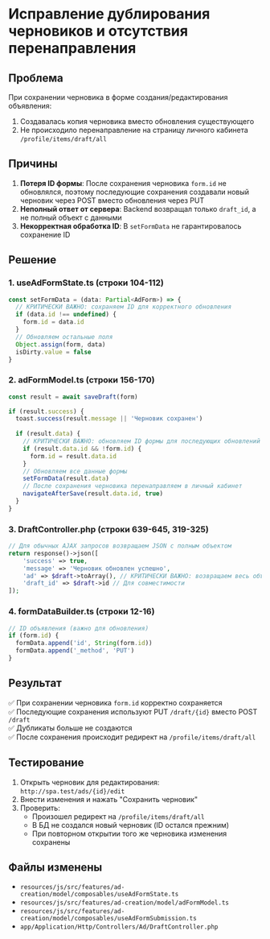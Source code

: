 # Исправление дублирования черновиков и отсутствия перенаправления

## Проблема
При сохранении черновика в форме создания/редактирования объявления:
1. Создавалась копия черновика вместо обновления существующего
2. Не происходило перенаправление на страницу личного кабинета `/profile/items/draft/all`

## Причины
1. **Потеря ID формы**: После сохранения черновика `form.id` не обновлялся, поэтому последующие сохранения создавали новый черновик через POST вместо обновления через PUT
2. **Неполный ответ от сервера**: Backend возвращал только `draft_id`, а не полный объект с данными
3. **Некорректная обработка ID**: В `setFormData` не гарантировалось сохранение ID

## Решение

### 1. useAdFormState.ts (строки 104-112)
```typescript
const setFormData = (data: Partial<AdForm>) => {
  // КРИТИЧЕСКИ ВАЖНО: сохраняем ID для корректного обновления
  if (data.id !== undefined) {
    form.id = data.id
  }
  // Обновляем остальные поля
  Object.assign(form, data)
  isDirty.value = false
}
```

### 2. adFormModel.ts (строки 156-170)
```typescript
const result = await saveDraft(form)

if (result.success) {
  toast.success(result.message || 'Черновик сохранен')
  
  if (result.data) {
    // КРИТИЧЕСКИ ВАЖНО: обновляем ID формы для последующих обновлений
    if (result.data.id && !form.id) {
      form.id = result.data.id
    }
    // Обновляем все данные формы
    setFormData(result.data)
    // После сохранения черновика перенаправляем в личный кабинет
    navigateAfterSave(result.data.id, true)
  }
}
```

### 3. DraftController.php (строки 639-645, 319-325)
```php
// Для обычных AJAX запросов возвращаем JSON с полным объектом
return response()->json([
    'success' => true,
    'message' => 'Черновик обновлен успешно',
    'ad' => $draft->toArray(), // КРИТИЧЕСКИ ВАЖНО: возвращаем весь объект для обновления формы
    'draft_id' => $draft->id // Для совместимости
]);
```

### 4. formDataBuilder.ts (строки 12-16)
```typescript
// ID объявления (важно для обновления)
if (form.id) {
  formData.append('id', String(form.id))
  formData.append('_method', 'PUT')
}
```

## Результат
✅ При сохранении черновика `form.id` корректно сохраняется  
✅ Последующие сохранения используют PUT `/draft/{id}` вместо POST `/draft`  
✅ Дубликаты больше не создаются  
✅ После сохранения происходит редирект на `/profile/items/draft/all`  

## Тестирование
1. Открыть черновик для редактирования: `http://spa.test/ads/{id}/edit`
2. Внести изменения и нажать "Сохранить черновик"
3. Проверить:
   - Произошел редирект на `/profile/items/draft/all`
   - В БД не создался новый черновик (ID остался прежним)
   - При повторном открытии того же черновика изменения сохранены

## Файлы изменены
- `resources/js/src/features/ad-creation/model/composables/useAdFormState.ts`
- `resources/js/src/features/ad-creation/model/adFormModel.ts`
- `resources/js/src/features/ad-creation/model/composables/useAdFormSubmission.ts`
- `app/Application/Http/Controllers/Ad/DraftController.php`